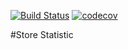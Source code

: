 [![Build Status](https://travis-ci.org/aksiaaksi/shopping_revenue.svg?branch=master)](https://travis-ci.org/aksiaaksi/shopping_revenue)
[![codecov](https://codecov.io/gh/aksiaaksi/shopping_revenue/branch/master/graph/badge.svg)](https://codecov.io/gh/aksiaaksi/shopping_revenue)

#Store Statistic